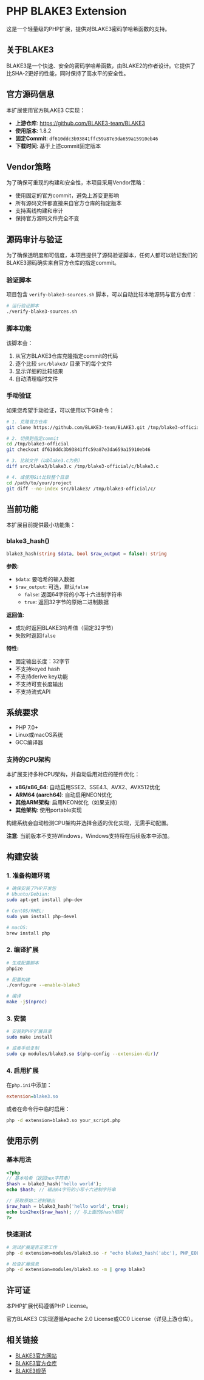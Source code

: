 # PHP BLAKE3 Extension

这是一个轻量级的PHP扩展，提供对BLAKE3密码学哈希函数的支持。

## 关于BLAKE3

BLAKE3是一个快速、安全的密码学哈希函数，由BLAKE2的作者设计。它提供了比SHA-2更好的性能，同时保持了高水平的安全性。

## 官方源码信息

本扩展使用官方BLAKE3 C实现：

- **上游仓库**: https://github.com/BLAKE3-team/BLAKE3
- **使用版本**: 1.8.2
- **固定Commit**: `df610ddc3b93841ffc59a87e3da659a15910eb46`
- **下载时间**: 基于上述commit固定版本

## Vendor策略

为了确保可重现的构建和安全性，本项目采用Vendor策略：

- 使用固定的官方commit，避免上游变更影响
- 所有源码文件都直接来自官方仓库的指定版本
- 支持离线构建和审计
- 保持官方源码文件完全不变

## 源码审计与验证

为了确保透明度和可信度，本项目提供了源码验证脚本，任何人都可以验证我们的BLAKE3源码确实来自官方仓库的指定commit。

### 验证脚本

项目包含 `verify-blake3-sources.sh` 脚本，可以自动比较本地源码与官方仓库：

```bash
# 运行验证脚本
./verify-blake3-sources.sh
```

### 脚本功能

该脚本会：

1. 从官方BLAKE3仓库克隆指定commit的代码
2. 逐个比较 `src/blake3/` 目录下的每个文件
3. 显示详细的比较结果
4. 自动清理临时文件

### 手动验证

如果您希望手动验证，可以使用以下Git命令：

```bash
# 1. 克隆官方仓库
git clone https://github.com/BLAKE3-team/BLAKE3.git /tmp/blake3-official

# 2. 切换到指定commit
cd /tmp/blake3-official
git checkout df610ddc3b93841ffc59a87e3da659a15910eb46

# 3. 比较文件（以blake3.c为例）
diff src/blake3/blake3.c /tmp/blake3-official/c/blake3.c

# 4. 或使用Git比较整个目录
cd /path/to/your/project
git diff --no-index src/blake3/ /tmp/blake3-official/c/
```

## 当前功能

本扩展目前提供最小功能集：

### blake3_hash()

```php
blake3_hash(string $data, bool $raw_output = false): string
```

**参数:**
- `$data`: 要哈希的输入数据
- `$raw_output`: 可选，默认`false`
  - `false`: 返回64字符的小写十六进制字符串
  - `true`: 返回32字节的原始二进制数据

**返回值:**
- 成功时返回BLAKE3哈希值（固定32字节）
- 失败时返回`false`

**特性:**
- 固定输出长度：32字节
- 不支持keyed hash
- 不支持derive key功能
- 不支持可变长度输出
- 不支持流式API

## 系统要求

- PHP 7.0+
- Linux或macOS系统
- GCC编译器

### 支持的CPU架构

本扩展支持多种CPU架构，并自动启用对应的硬件优化：

- **x86/x86_64**: 自动启用SSE2、SSE4.1、AVX2、AVX512优化
- **ARM64 (aarch64)**: 自动启用NEON优化
- **其他ARM架构**: 启用NEON优化（如果支持）
- **其他架构**: 使用portable实现

构建系统会自动检测CPU架构并选择合适的优化实现，无需手动配置。

**注意**: 当前版本不支持Windows，Windows支持将在后续版本中添加。

## 构建安装

### 1. 准备构建环境

```bash
# 确保安装了PHP开发包
# Ubuntu/Debian:
sudo apt-get install php-dev

# CentOS/RHEL:
sudo yum install php-devel

# macOS:
brew install php
```

### 2. 编译扩展

```bash
# 生成配置脚本
phpize

# 配置构建
./configure --enable-blake3

# 编译
make -j$(nproc)
```

### 3. 安装

```bash
# 安装到PHP扩展目录
sudo make install

# 或者手动复制
sudo cp modules/blake3.so $(php-config --extension-dir)/
```

### 4. 启用扩展

在`php.ini`中添加：

```ini
extension=blake3.so
```

或者在命令行中临时启用：

```bash
php -d extension=blake3.so your_script.php
```

## 使用示例

### 基本用法

```php
<?php
// 基本哈希（返回hex字符串）
$hash = blake3_hash('hello world');
echo $hash; // 输出64字符的小写十六进制字符串

// 获取原始二进制输出
$raw_hash = blake3_hash('hello world', true);
echo bin2hex($raw_hash); // 与上面的$hash相同
?>
```

### 快速测试

```bash
# 测试扩展是否正常工作
php -d extension=modules/blake3.so -r "echo blake3_hash('abc'), PHP_EOL;"

# 检查扩展信息
php -d extension=modules/blake3.so -m | grep blake3
```

## 许可证

本PHP扩展代码遵循PHP License。

官方BLAKE3 C实现遵循Apache 2.0 License或CC0 License（详见上游仓库）。


## 相关链接

- [BLAKE3官方网站](https://blake3.io/)
- [BLAKE3官方仓库](https://github.com/BLAKE3-team/BLAKE3)
- [BLAKE3规范](https://github.com/BLAKE3-team/BLAKE3-specs) 